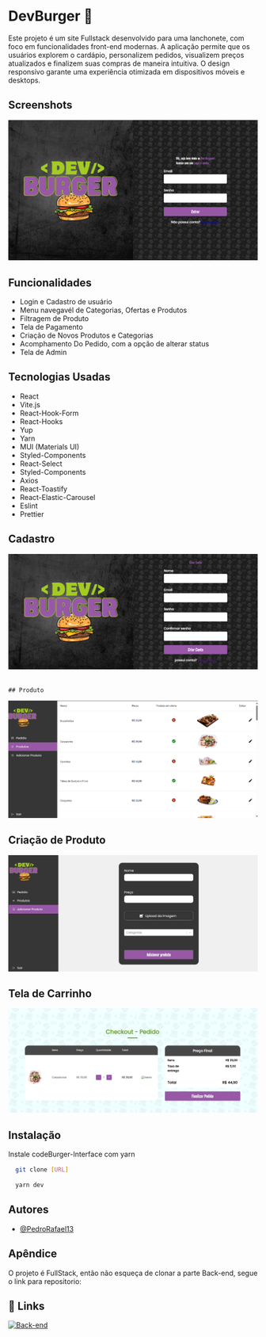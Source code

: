 # DevBurger 🍔

Este projeto é um site Fullstack desenvolvido para uma lanchonete, com foco em funcionalidades front-end modernas. A aplicação permite que os usuários explorem o cardápio, personalizem pedidos, visualizem preços atualizados e finalizem suas compras de maneira intuitiva. O design responsivo garante uma experiência otimizada em dispositivos móveis e desktops.

## Screenshots

![App Screenshot](src/assets/Doc/Tela-principal.png)


## Funcionalidades

- Login e Cadastro de usuário
- Menu navegavél de Categorias, Ofertas e        Produtos
- Filtragem de Produto
- Tela de Pagamento
- Criação de Novos Produtos e Categorias 
- Acomphamento Do Pedido, com a opção de alterar status 
- Tela de Admin

## Tecnologias Usadas

- React
- Vite.js
- React-Hook-Form
- React-Hooks
- Yup
- Yarn
- MUI (Materials UI)
- Styled-Components
- React-Select
- Styled-Components
- Axios
- React-Toastify
- React-Elastic-Carousel
- Eslint
- Prettier

## Cadastro

![App Screenshot](src/assets/Doc/Register.png)

                                                                                    ## Produto

![App Screenshot](src/assets/Doc/produtoOne.png)      

## Criação de Produto

![App Screenshot](src/assets/Doc/produtoTwo.png)

## Tela de Carrinho

![App Screenshot](src/assets/Doc/Captura%20de%20tela%202025-02-01%20124225.png)

## Instalação

Instale codeBurger-Interface com yarn

```bash
  git clone [URL]
```

```bash
  yarn dev
```


    
## Autores

- [@PedroRafael13](https://www.github.com/octokatherine)





## Apêndice

O projeto é FullStack, então não esqueça de clonar a parte Back-end, segue o link para repositorio: 


## 🔗 Links
[![Back-end](https://img.shields.io/badge/API-codeBurger-000?style=for-the-badge&logo=ko-fi&logoColor=white)](https://github.com/PedroRafael13/API-devburger)


